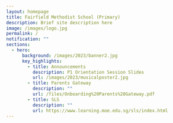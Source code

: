 ```yaml
---
layout: homepage
title: Fairfield Methodist School (Primary)
description: Brief site description here
image: /images/logo.jpg
permalink: /
notification: ""
sections:
  - hero:
      background: /images/2023/banner2.jpg
      key_highlights:
        - title: Announcements
          description: P1 Orientation Session Slides
          url: /images/2023/musicalposter2.jpg
        - title: Parents Gateway
          description: ""
          url: /files/Onboarding%20Parents%20Gateway.pdf
        - title: SLS
          description: ""
          url: https://www.learning.moe.edu.sg/sls/index.html
---
```

